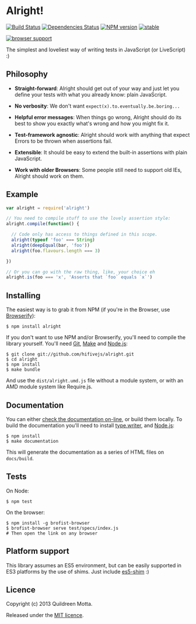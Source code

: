 Alright!
========

[![Build Status](https://travis-ci.org/hifivejs/alright.png)](https://travis-ci.org/hifivejs/alright)
[![Dependencies Status](https://david-dm.org/hifivejs/alright.png)](https://david-dm.org/hifivejs/alright.png)
[![NPM version](https://badge.fury.io/js/alright.png)](http://badge.fury.io/js/alright)
[![stable](http://hughsk.github.io/stability-badges/dist/stable.svg)](http://github.com/hughsk/stability-badges)


[![browser support](http://ci.testling.com/hifivejs/alright.png)](http://ci.testling.com/hifivejs/alright)

The simplest and loveliest way of writing tests in JavaScript (or LiveScript) :)


## Philosophy

  - **Straight-forward**: Alright should get out of your way and just let you
    define your tests with what you already know: plain JavaScript.

  - **No verbosity**: We don't want `expect(x).to.eventually.be.boring...`

  - **Helpful error messages**: When things go wrong, Alright should do its
    best to show you exactly what's wrong and how you might fix it.

  - **Test-framework agnostic**: Alright should work with anything that expect
    Errors to be thrown when assertions fail.

  - **Extensible**: It should be easy to extend the built-in assertions with
    plain JavaScript.

  - **Work with older Browsers**: Some people still need to support old IEs,
    Alright should work on them.



## Example

```js
var alright = require('alright')

// You need to compile stuff to use the lovely assertion style:
alright.compile(function() {

  // Code only has access to things defined in this scope.
  alright(typeof 'foo' === String)
  alright(deepEqual(bar, 'foo'))
  alright(foo.flavours.length === 3)

})

// Or you can go with the raw thing, like, your choice eh
alright.is(foo === 'x', 'Asserts that `foo` equals `x`')
```


## Installing

The easiest way is to grab it from NPM (if you're in the Browser, use [Browserify][]):

    $ npm install alright
    
If you don't want to use NPM and/or Browserify, you'll need to compile the
library yourself. You'll need [Git][], [Make][] and [Node.js][]:

    $ git clone git://github.com/hifivejs/alright.git
    $ cd alright
    $ npm install
    $ make bundle
    
And use the `dist/alright.umd.js` file without a module system, or with an
AMD module system like Require.js.
    
[Browserify]: http://browserify.org/
[Git]: http://git-scm.com/
[Make]: http://www.gnu.org/software/make/
[Node.js]: http://nodejs.org/

    

## Documentation

You can either [check the documentation on-line][docs], or build them
locally. To build the documentation you'll need to install [type.writer][], and [Node.js][]:

    $ npm install
    $ make documentation
    
This will generate the documentation as a series of HTML files on
`docs/build`.

[type.writer]: http://kurisuwhyte.github.io/type.writer
[docs]: http://hifivejs.github.io/alright


## Tests

On Node:

    $ npm test
    
On the browser:

    $ npm install -g brofist-browser
    $ brofist-browser serve test/specs/index.js
    # Then open the link on any browser


## Platform support

This library assumes an ES5 environment, but can be easily supported in ES3
platforms by the use of shims. Just include [es5-shim][] :)

[es5-shim]: https://github.com/kriskowal/es5-shim

## Licence

Copyright (c) 2013 Quildreen Motta.

Released under the [MIT licence](https://github.com/hifivejs/alright/blob/master/LICENCE).

